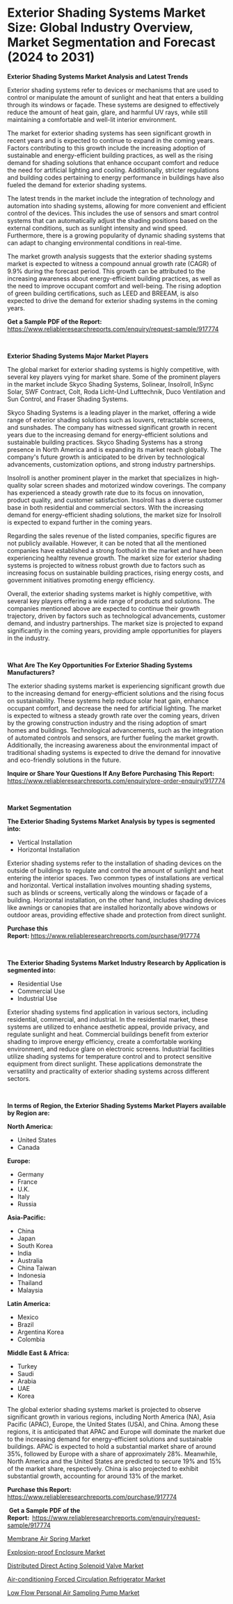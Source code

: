<p><h1>Exterior Shading Systems Market Size: Global Industry Overview, Market Segmentation and Forecast (2024 to 2031)</h1></p><p><strong>Exterior Shading Systems Market Analysis and Latest Trends</strong></p>
<p><p>Exterior shading systems refer to devices or mechanisms that are used to control or manipulate the amount of sunlight and heat that enters a building through its windows or façade. These systems are designed to effectively reduce the amount of heat gain, glare, and harmful UV rays, while still maintaining a comfortable and well-lit interior environment.</p><p>The market for exterior shading systems has seen significant growth in recent years and is expected to continue to expand in the coming years. Factors contributing to this growth include the increasing adoption of sustainable and energy-efficient building practices, as well as the rising demand for shading solutions that enhance occupant comfort and reduce the need for artificial lighting and cooling. Additionally, stricter regulations and building codes pertaining to energy performance in buildings have also fueled the demand for exterior shading systems.</p><p>The latest trends in the market include the integration of technology and automation into shading systems, allowing for more convenient and efficient control of the devices. This includes the use of sensors and smart control systems that can automatically adjust the shading positions based on the external conditions, such as sunlight intensity and wind speed. Furthermore, there is a growing popularity of dynamic shading systems that can adapt to changing environmental conditions in real-time.</p><p>The market growth analysis suggests that the exterior shading systems market is expected to witness a compound annual growth rate (CAGR) of 9.9% during the forecast period. This growth can be attributed to the increasing awareness about energy-efficient building practices, as well as the need to improve occupant comfort and well-being. The rising adoption of green building certifications, such as LEED and BREEAM, is also expected to drive the demand for exterior shading systems in the coming years.</p></p>
<p><strong>Get a Sample PDF of the Report:&nbsp;</strong> <a href="https://www.reliableresearchreports.com/enquiry/request-sample/917774">https://www.reliableresearchreports.com/enquiry/request-sample/917774</a></p>
<p>&nbsp;</p>
<p><strong>Exterior Shading Systems Major Market Players</strong></p>
<p><p>The global market for exterior shading systems is highly competitive, with several key players vying for market share. Some of the prominent players in the market include Skyco Shading Systems, Solinear, Insolroll, InSync Solar, SWF Contract, Colt, Roda Licht-Und Lufttechnik, Duco Ventilation and Sun Control, and Fraser Shading Systems.</p><p>Skyco Shading Systems is a leading player in the market, offering a wide range of exterior shading solutions such as louvers, retractable screens, and sunshades. The company has witnessed significant growth in recent years due to the increasing demand for energy-efficient solutions and sustainable building practices. Skyco Shading Systems has a strong presence in North America and is expanding its market reach globally. The company's future growth is anticipated to be driven by technological advancements, customization options, and strong industry partnerships.</p><p>Insolroll is another prominent player in the market that specializes in high-quality solar screen shades and motorized window coverings. The company has experienced a steady growth rate due to its focus on innovation, product quality, and customer satisfaction. Insolroll has a diverse customer base in both residential and commercial sectors. With the increasing demand for energy-efficient shading solutions, the market size for Insolroll is expected to expand further in the coming years.</p><p>Regarding the sales revenue of the listed companies, specific figures are not publicly available. However, it can be noted that all the mentioned companies have established a strong foothold in the market and have been experiencing healthy revenue growth. The market size for exterior shading systems is projected to witness robust growth due to factors such as increasing focus on sustainable building practices, rising energy costs, and government initiatives promoting energy efficiency.</p><p>Overall, the exterior shading systems market is highly competitive, with several key players offering a wide range of products and solutions. The companies mentioned above are expected to continue their growth trajectory, driven by factors such as technological advancements, customer demand, and industry partnerships. The market size is projected to expand significantly in the coming years, providing ample opportunities for players in the industry.</p></p>
<p>&nbsp;</p>
<p><strong>What Are The Key Opportunities For Exterior Shading Systems Manufacturers?</strong></p>
<p><p>The exterior shading systems market is experiencing significant growth due to the increasing demand for energy-efficient solutions and the rising focus on sustainability. These systems help reduce solar heat gain, enhance occupant comfort, and decrease the need for artificial lighting. The market is expected to witness a steady growth rate over the coming years, driven by the growing construction industry and the rising adoption of smart homes and buildings. Technological advancements, such as the integration of automated controls and sensors, are further fueling the market growth. Additionally, the increasing awareness about the environmental impact of traditional shading systems is expected to drive the demand for innovative and eco-friendly solutions in the future.</p></p>
<p><strong>Inquire or Share Your Questions If Any Before Purchasing This Report:</strong> <a href="https://www.reliableresearchreports.com/enquiry/pre-order-enquiry/917774">https://www.reliableresearchreports.com/enquiry/pre-order-enquiry/917774</a></p>
<p>&nbsp;</p>
<p><strong>Market Segmentation</strong></p>
<p><strong>The Exterior Shading Systems Market Analysis by types is segmented into:</strong></p>
<p><ul><li>Vertical Installation</li><li>Horizontal Installation</li></ul></p>
<p><p>Exterior shading systems refer to the installation of shading devices on the outside of buildings to regulate and control the amount of sunlight and heat entering the interior spaces. Two common types of installations are vertical and horizontal. Vertical installation involves mounting shading systems, such as blinds or screens, vertically along the windows or façade of a building. Horizontal installation, on the other hand, includes shading devices like awnings or canopies that are installed horizontally above windows or outdoor areas, providing effective shade and protection from direct sunlight.</p></p>
<p><strong>Purchase this Report:&nbsp;</strong><a href="https://www.reliableresearchreports.com/purchase/917774">https://www.reliableresearchreports.com/purchase/917774</a></p>
<p>&nbsp;</p>
<p><strong>The Exterior Shading Systems Market Industry Research by Application is segmented into:</strong></p>
<p><ul><li>Residential Use</li><li>Commercial Use</li><li>Industrial Use</li></ul></p>
<p><p>Exterior shading systems find application in various sectors, including residential, commercial, and industrial. In the residential market, these systems are utilized to enhance aesthetic appeal, provide privacy, and regulate sunlight and heat. Commercial buildings benefit from exterior shading to improve energy efficiency, create a comfortable working environment, and reduce glare on electronic screens. Industrial facilities utilize shading systems for temperature control and to protect sensitive equipment from direct sunlight. These applications demonstrate the versatility and practicality of exterior shading systems across different sectors.</p></p>
<p>&nbsp;</p>
<p><strong>In terms of Region, the Exterior Shading Systems Market Players available by Region are:</strong></p>
<p>
    <p> <strong> North America: </strong>
        <ul>
            <li>United States</li>
            <li>Canada</li>
        </ul>
        </p> 
    <p> <strong> Europe: </strong>
        <ul>
            <li>Germany</li>
            <li>France</li>
            <li>U.K.</li>
            <li>Italy</li>
            <li>Russia</li>
        </ul>
        </p> 
    <p> <strong> Asia-Pacific: </strong>
        <ul>
            <li>China</li>
            <li>Japan</li>
            <li>South Korea</li>
            <li>India</li>
            <li>Australia</li>
            <li>China Taiwan</li>
            <li>Indonesia</li>
            <li>Thailand</li>
            <li>Malaysia</li>
        </ul>
        </p> 
    <p> <strong> Latin America: </strong>
        <ul>
            <li>Mexico</li>
            <li>Brazil</li>
            <li>Argentina Korea</li>
            <li>Colombia</li>
        </ul>
        </p> 
    <p> <strong> Middle East & Africa: </strong>
        <ul>
            <li>Turkey</li>
            <li>Saudi</li>
            <li>Arabia</li>
            <li>UAE</li>
            <li>Korea</li>
        </ul>
    </p>
    </p>
<p><p>The global exterior shading systems market is projected to observe significant growth in various regions, including North America (NA), Asia Pacific (APAC), Europe, the United States (USA), and China. Among these regions, it is anticipated that APAC and Europe will dominate the market due to the increasing demand for energy-efficient solutions and sustainable buildings. APAC is expected to hold a substantial market share of around 35%, followed by Europe with a share of approximately 28%. Meanwhile, North America and the United States are predicted to secure 19% and 15% of the market share, respectively. China is also projected to exhibit substantial growth, accounting for around 13% of the market.</p></p>
<p><strong>Purchase this Report: </strong><a href="https://www.reliableresearchreports.com/purchase/917774">https://www.reliableresearchreports.com/purchase/917774</a></p>
<p>&nbsp;<strong>Get a Sample PDF of the Report:&nbsp;&nbsp;</strong><a href="https://www.reliableresearchreports.com/enquiry/request-sample/917774">https://www.reliableresearchreports.com/enquiry/request-sample/917774</a></p>
<p><strong></strong></p>
<p><p><a href="https://medium.com/p/014fb6d0d23b/edit">Membrane Air Spring Market</a></p><p><a href="https://medium.com/@francesryan1989/explosion-proof-enclosure-market-furnishes-information-on-market-share-market-trends-and-market-8e24555e098f">Explosion-proof Enclosure Market</a></p><p><a href="https://medium.com/@francesryan1989/distributed-direct-acting-solenoid-valve-market-comprehensive-assessment-by-type-application-and-74fed1bccd0a">Distributed Direct Acting Solenoid Valve Market</a></p><p><a href="https://medium.com/@francesryan1989/air-conditioning-forced-circulation-refrigerator-market-comprehensive-assessment-by-type-c861110f9bce">Air-conditioning Forced Circulation Refrigerator Market</a></p><p><a href="https://medium.com/@francesryan1989/low-flow-personal-air-sampling-pump-market-size-market-outlook-and-market-forecast-2023-to-2030-9797e74d9d33">Low Flow Personal Air Sampling Pump Market</a></p></p>